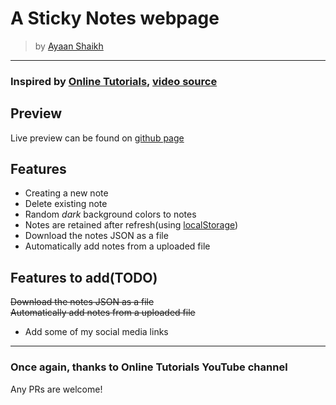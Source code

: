 # A Sticky Notes webpage
> by [Ayaan Shaikh](https://github.com/ayaantuts)
___
### Inspired by [Online Tutorials](https://www.youtube.com/@OnlineTutorialsYT), [video source](https://www.youtube.com/watch?v=Uk1cTgQVP9g)

## Preview
Live preview can be found on [github page](https://ayaantuts.github.io/sticky-notes/)

## Features
- Creating a new note
- Delete existing note
- Random *dark* background colors to notes
- Notes are retained after refresh(using [localStorage](https://developer.mozilla.org/en-US/docs/Web/API/Window/localStorage))
- Download the notes JSON as a file
- Automatically add notes from a uploaded file

## Features to add(TODO)
~~Download the notes JSON as a file~~  
~~Automatically add notes from a uploaded file~~
- Add some of my social media links

___

### Once again, thanks to Online Tutorials YouTube channel

Any PRs are welcome!